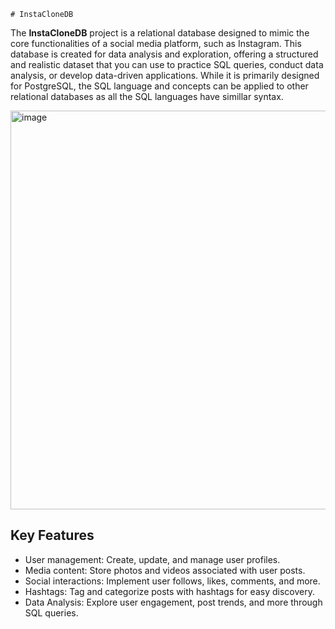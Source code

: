     # InstaCloneDB

The **InstaCloneDB** project is a relational database designed to mimic the core functionalities of a social media platform, such as Instagram. This database is created for data analysis and exploration, offering a structured and realistic dataset that you can use to practice SQL queries, conduct data analysis, or develop data-driven applications.  While it is primarily designed for PostgreSQL, the SQL language and concepts can be applied to other relational databases as all the SQL languages have simillar syntax.

<img width="638" alt="image" src="https://github.com/Shashank1130/InstaCloneDB/assets/107529934/accc4efe-e9d6-473a-9a4e-13f016e3bf13">


## Key Features

- User management: Create, update, and manage user profiles.
- Media content: Store photos and videos associated with user posts.
- Social interactions: Implement user follows, likes, comments, and more.
- Hashtags: Tag and categorize posts with hashtags for easy discovery.
- Data Analysis: Explore user engagement, post trends, and more through SQL queries.

  
